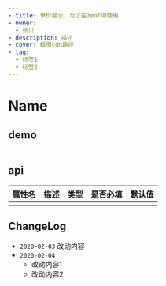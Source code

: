 ```yaml
---
- title: 单价展示，为了在zent中使用
- owner:
  - 张贝
- description: 描述
- cover: 截图cdn路径
- tag:
  - 标签1
  - 标签2
---
```


# Name
## demo
```jsx
```
## api
| 属性名  | 描述                 | 类型                                                  | 是否必填 | 默认值               |
| ------ | ------------------- | ---------------------------------------------------- | ------- | ------------------- |
|        |                     |                                                      |         |                     |

## ChangeLog
- `2020-02-03` 改动内容
- `2020-02-04`
  - 改动内容1
  - 改动内容2